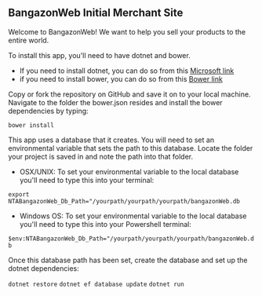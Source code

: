 ## BangazonWeb Initial Merchant Site

Welcome to BangazonWeb! We want to help you sell your products to the entire world. 

To install this app, you'll need to have dotnet and bower. 

- If you need to install dotnet, you can do so from this [Microsoft link](https://www.microsoft.com/en-us/download/details.aspx?id=30653)
- if you need to install bower, you can do so from this [Bower link](https://bower.io/)

Copy or fork the repository on GitHub and save it on to your local machine. Navigate to the folder the bower.json resides and install the bower dependencies by typing: 

```bower install```

This app uses a database that it creates. You will need to set an environmental variable that sets the path to this database. Locate the folder your project is saved in and note the path into that folder. 

- OSX/UNIX:
To set your environmental variable to the local database you'll need to type this into your terminal:

```export NTABangazonWeb_Db_Path="/yourpath/yourpath/yourpath/bangazonWeb.db```

- Windows OS:
To set your environmental variable to the local database you'll need to type this into your Powershell terminal:

```$env:NTABangazonWeb_Db_Path="/yourpath/yourpath/yourpath/bangazonWeb.db```


Once this database path has been set, create the database and set up the dotnet dependencies:

```dotnet restore```
```dotnet ef database update```
```dotnet run```


